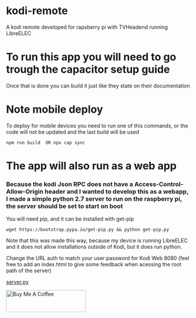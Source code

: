 # kodi-remote
A kodi remote developed for rapsberry pi with TVHeadend running LibreELEC


# To run this app you will need to go trough the capacitor setup guide
Once that is done you can build it just like they state on their documentation

# Note mobile deploy
To deploy for mobile devices you need to run one of this commands, or the code will not be updated and the last build will be used

```
npm run build  OR npx cap sync
```

# The app will also run as a web app

### Because the kodi Json RPC does not have a Access-Control-Allow-Origin header and I wanted to develop this as a webapp, I made a simple python 2.7 server to run on the raspberry pi, the server should be set to start on boot

You will need pip, and it can be installed with get-pip

```
wget https://bootstrap.pypa.io/get-pip.py && python get-pip.py
```

Note that this was made this way, because my device is running LibreELEC and it does not allow installations outside of Kodi, but it does run python.

Change the URL auth to match your user:password for Kodi Web 8080 (feel free to add an index.html to give some feedback when acessing the root path of the server)

[server.py](https://github.com/scarreira/kodi-remote/blob/main/server/server.py)



<a href="https://www.buymeacoffee.com/codecarreira" target="_blank"><img src="https://cdn.buymeacoffee.com/buttons/v2/default-yellow.png" alt="Buy Me A Coffee" style="height: 60px !important;width: 217px !important;" ></a>
